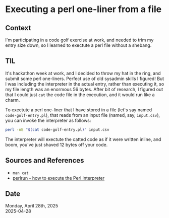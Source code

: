 # Executing a perl one-liner from a file

## Context
I'm participating in a code golf exercise at work, and needed to trim my entry size down, so I learned to exectute a perl file without a shebang. 

## TIL
It's hackathon week at work, and I decided to throw my hat in the ring, and submit some perl one-liners. Perfect use of old sysadmin skills I figured! But I was including the interpreter in the actual entry, rather than executing it, so my file length was an enormous 56 bytes. After bit of research, I figured out that I could just `cat` the code file in the execution, and it would run like a charm. 

To exectute a perl one-liner that I have stored in a file (let's say named `code-golf-entry.pl`), that reads from an input file (named, say, `input.csv`), you can invoke the interpreter as follows:

```bash
perl -nE "$(cat code-golf-entry.pl)" input.csv
```

The interpreter will exectute the catted code as if it were written inline, and boom, you've just shaved 12 bytes off your code. 

## Sources and References
* `man cat`
* [perlrun - how to execute the Perl interpreter](https://perldoc.perl.org/perlrun#-E-commandline)

## Date
Monday, April 28th, 2025  
2025-04-28  
